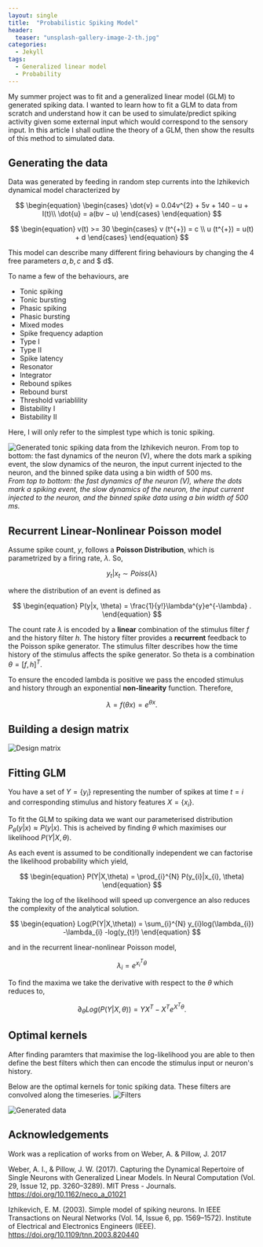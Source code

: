 ```yaml
---
layout: single
title:  "Probabilistic Spiking Model"
header:
  teaser: "unsplash-gallery-image-2-th.jpg"
categories: 
  - Jekyll
tags:
  - Generalized linear model
  - Probability
---
```


My summer project was to fit and a generalized linear model (GLM) to generated spiking data. I wanted to learn how to fit a GLM to data from scratch and understand how it can be used to simulate/predict spiking activity given some external input which would correspond to the sensory input. In this article I shall outline the theory of a GLM, then show the results of this method to simulated data.

## Generating the data
Data was generated by feeding in random step currents into the Izhikevich dynamical model characterized by

$$
\begin{equation}
\begin{cases}
    \dot{v} = 0.04v^{2} + 5v + 140 − u + I(t)\\
    \dot{u} = a(bv − u)
\end{cases}
\end{equation}
$$


$$
\begin{equation}
  v(t) >= 30 
    \begin{cases}
      v (t^{+}) = c \\
      u (t^{+}) = u(t) + d
    \end{cases}       
\end{equation}
$$

This model can describe many different firing behaviours by changing the 4 free parameters $a, b, c$ and $ d$.

To name a few of the behaviours, are
* Tonic spiking
* Tonic bursting
* Phasic spiking
* Phasic bursting
* Mixed modes
* Spike frequency adaption
* Type I
* Type II
* Spike latency
* Resonator
* Integrator
* Rebound spikes
* Rebound burst
* Threshold variablility
* Bistability I
* Bistability II
  
Here, I will only refer to the simplest type which is tonic spiking.

![Generated tonic spiking data from the Izhikevich neuron. From top to bottom: the fast dynamics of the neuron (V), where the dots mark a spiking event, the slow dynamics of the neuron, the input current injected to the neuron, and the binned spike data using a bin width of 500 ms.](/images/glm_project_figs/tonic_spiking.svg "Generated tonic spiking data from the Izhikevich neuron")
*From top to bottom: the fast dynamics of the neuron (V), where the dots mark a spiking event, the slow dynamics of the neuron, the input current injected to the neuron, and the binned spike data using a bin width of 500 ms.*

## Recurrent Linear-Nonlinear Poisson model

Assume spike count, $y$, follows a **Poisson Distribution**, which is parametrized by a firing rate, $\lambda$. So,

$$
\begin{equation}
y_{t} | x_{t} \sim Poiss(\lambda)
\end{equation}
$$


where the distribution of an event is defined as

$$ 
\begin{equation}
P(y|x, \theta) = \frac{1}{y!}\lambda^{y}e^{-\lambda} .
\end{equation}
$$

The count rate $\lambda$ is encoded by a **linear** combination of the stimulus filter $f$ and the history filter $h$. The history filter provides a **recurrent** feedback to the Poisson spike generator. The stimulus filter describes how the time history of the stimulus affects the spike generator. So theta is a combination $\theta = [f, h]^T$.

To ensure the encoded lambda is positive we pass the encoded stimulus and history through an exponential **non-linearity** function. Therefore,

$$
\begin{equation}
\lambda = f(\theta x) = e^{\theta x}.
\end{equation}
$$


## Building a design matrix
![Design matrix](/images/glm_project_figs/design_mat.png "Design matrix of the spiking neuron")




## Fitting GLM



You have a set of $Y=\{y_{i}\}$ representing the number of spikes at time $t=i$ and corresponding stimulus and history features $X=\{x_{i}\}$. 

To fit the GLM to spiking data we want our parameterised distribution $P_{\theta}(y|x)≈P(y|x)$. This is acheived by finding $\theta$ which maximises our likelihood $P(Y |X, \theta)$.

As each event is assumed to be conditionally independent we can factorise the likelihood probability which yield,

$$
\begin{equation}
P(Y|X,\theta) = \prod_{i}^{N} P(y_{i}|x_{i}, \theta)
\end{equation}
$$

Taking the log of the likelihood will speed up convergence an also reduces the complexity of the analytical solution.

$$
\begin{equation}
Log(P(Y|X,\theta)) = \sum_{i}^{N} y_{i}log(\lambda_{i}) -\lambda_{i} -log(y_{t}!)
\end{equation}
$$

and in the recurrent linear-nonlinear Poisson model,

$$
\begin{equation}
\lambda_{i} = e^{x_{i}^{T}\theta}
\end{equation}
$$

To find the maxima we take the derivative with respect to the $\theta$ which reduces to,

$$
\begin{equation}
\partial_{\theta} Log(P(Y|X,\theta)) = YX^{T} - X^{T}e^{X^{T}\theta}.
\end{equation}
$$

## Optimal kernels
After finding paramters that maximise the log-likelihood you are able to then define the best filters which then can encode the stimulus input or neuron's history.

Below are the optimal kernels for tonic spiking data. These filters are convolved along the timeseries.
![Filters](/images/glm_project_figs/filters.svg "Inferred filters of the glm")

![Generated data](/images/glm_project_figs/simulated_plot.svg "Generated data from the inferred filters of the glm")



## Acknowledgements
Work was a replication of works from on Weber, A. & Pillow, J. 2017

Weber, A. I., & Pillow, J. W. (2017). Capturing the Dynamical Repertoire of Single Neurons with Generalized Linear Models. In Neural Computation (Vol. 29, Issue 12, pp. 3260–3289). MIT Press - Journals. https://doi.org/10.1162/neco_a_01021

Izhikevich, E. M. (2003). Simple model of spiking neurons. In IEEE Transactions on Neural Networks (Vol. 14, Issue 6, pp. 1569–1572). Institute of Electrical and Electronics Engineers (IEEE). https://doi.org/10.1109/tnn.2003.820440